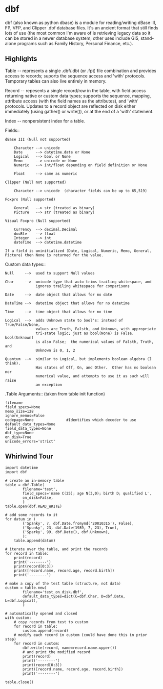 dbf
===

dbf (also known as python dbase) is a module for reading/writing
dBase III, FP, VFP, and Clipper .dbf database files.  It's
an ancient format that still finds lots of use (the most common
I'm aware of is retrieving legacy data so it can be stored in a
newer database system; other uses include GIS, stand-alone programs
such as Family History, Personal Finance, etc.).

Highlights
----------

Table -- represents a single .dbf/.dbt (or .fpt) file combination
and provides access to records; suports the sequence access and 'with'
protocols.  Temporary tables can also live entirely in memory.

Record -- repesents a single record/row in the table, with field access
returning native or custom data types; supports the sequence, mapping,
attribute access (with the field names as the attributes), and 'with'
protocols.  Updates to a record object are reflected on disk either
immediately (using gather() or write()), or at the end of a 'with'
statement.

Index -- nonpersistent index for a table.

Fields::

    dBase III (Null not supported)

        Character --> unicode
        Date      --> datetime.date or None
        Logical   --> bool or None
        Memo      --> unicode or None
        Numeric   --> int/float depending on field definition or None

        Float     --> same as numeric

    Clipper (Null not supported)

        Character --> unicode  (character fields can be up to 65,519)

    Foxpro (Null supported)

        General   --> str (treated as binary)
        Picture   --> str (treated as binary)

    Visual Foxpro (Null supported)

        Currency  --> decimal.Decimal
        douBle    --> float
        Integer   --> int
        dateTime  --> datetime.datetime

    If a field is uninitialized (Date, Logical, Numeric, Memo, General,
    Picture) then None is returned for the value.

Custom data types::

    Null     -->  used to support Null values

    Char     -->  unicode type that auto-trims trailing whitespace, and
                  ignores trailing whitespace for comparisons

    Date     -->  date object that allows for no date

    DateTime -->  datetime object that allows for no datetime

    Time     -->  time object that allows for no time

    Logical  -->  adds Unknown state to bool's: instead of True/False/None,
                  values are Truth, Falsth, and Unknown, with appropriate
                  tri-state logic; just as bool(None) is False, bool(Unknown)
                  is also False;  the numerical values of Falsth, Truth, and
                  Unknown is 0, 1, 2

    Quantum  -->  similar to Logical, but implements boolean algebra (I think).
                  Has states of Off, On, and Other.  Other has no boolean nor
                  numerical value, and attempts to use it as such will raise
                  an exception

.Table Arguments::
    (taken from table init function)

    filename  
    field_specs=None
    memo_size=128
    ignore_memos=False          
    codepage=None               #Identifies which decoder to use
    default_data_types=None
    field_data_types=None
    dbf_type=None
    on_disk=True
    unicode_errors='strict'


Whirlwind Tour
--------------

    import datetime
    import dbf

    # create an in-memory table
    table = dbf.Table(
            filename='test',
            field_specs='name C(25); age N(3,0); birth D; qualified L',
            on_disk=False,
            )
    table.open(dbf.READ_WRITE)

    # add some records to it
    for datum in (
            ('Spanky', 7, dbf.Date.fromymd('20010315'), False),
            ('Spunky', 23, dbf.Date(1989, 7, 23), True),
            ('Sparky', 99, dbf.Date(), dbf.Unknown),
            ):
        table.append(datum)

    # iterate over the table, and print the records
    for record in table:
        print(record)
        print('--------')
        print(record[0:3])
        print([record.name, record.age, record.birth])
        print('--------')

    # make a copy of the test table (structure, not data)
    custom = table.new(
            filename='test_on_disk.dbf',
            default_data_types=dict(C=dbf.Char, D=dbf.Date, L=dbf.Logical),
            )

    # automatically opened and closed
    with custom:
        # copy records from test to custom
        for record in table:
            custom.append(record)
        # modify each record in custom (could have done this in prior step)
        for record in custom:
            dbf.write(record, name=record.name.upper())
            # and print the modified record
            print(record)
            print('--------')
            print(record[0:3])
            print([record.name, record.age, record.birth])
            print('--------')

    table.close()
